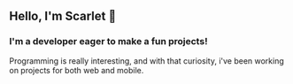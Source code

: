 ## Hello, I'm Scarlet 👋
### I'm a developer eager to make a fun projects!
Programming is really interesting, and with that curiosity, i've been working on projects for both web and mobile.
